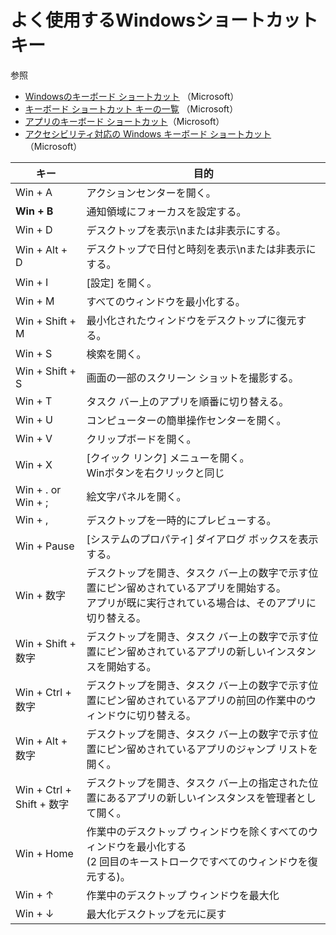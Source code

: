 # よく使用するWindowsショートカットキー

参照<br/>
* [Windowsのキーボード ショートカット](https://support.microsoft.com/ja-jp/help/12445/windows-keyboard-shortcuts) （Microsoft）<br/>
* [キーボード ショートカット キーの一覧](https://www.microsoft.com/ja-jp/enable/products/keyboard/default.aspx) （Microsoft）<br/>
* [アプリのキーボード ショートカット](https://support.microsoft.com/ja-jp/help/13805/windows-keyboard-shortcuts-in-apps)（Microsoft）<br/>
* [アクセシビリティ対応の Windows キーボード ショートカット](https://support.microsoft.com/ja-jp/help/13810/windows-keyboard-shortcuts-accessibility)（Microsoft）<br/>

|キー|目的|
|--- |--- |
|Win + A|アクションセンターを開く。|
|**Win + B**|通知領域にフォーカスを設定する。|
|Win + D|デスクトップを表示\nまたは非表示にする。|
|Win + Alt + D|デスクトップで日付と時刻を表示\nまたは非表示にする。|
|Win + I|[設定] を開く。|
|Win + M|すべてのウィンドウを最小化する。|
|Win + Shift + M|最小化されたウィンドウをデスクトップに復元する。|
|Win + S|検索を開く。|
|Win + Shift + S|画面の一部のスクリーン ショットを撮影する。 |
|Win + T|タスク バー上のアプリを順番に切り替える。|
|Win + U|コンピューターの簡単操作センターを開く。|
|Win + V|クリップボードを開く。 |
|Win + X|[クイック リンク] メニューを開く。<br/>Winボタンを右クリックと同じ |
|Win + . or Win + ;|絵文字パネルを開く。 |
|Win + ,|デスクトップを一時的にプレビューする。 |
|Win + Pause|[システムのプロパティ] ダイアログ ボックスを表示する。 |
|Win + 数字|デスクトップを開き、タスク バー上の数字で示す位置にピン留めされているアプリを開始する。<br/>アプリが既に実行されている場合は、そのアプリに切り替える。 |
|Win + Shift + 数字|デスクトップを開き、タスク バー上の数字で示す位置にピン留めされているアプリの新しいインスタンスを開始する。|
|Win + Ctrl + 数字|デスクトップを開き、タスク バー上の数字で示す位置にピン留めされているアプリの前回の作業中のウィンドウに切り替える。|
|Win + Alt + 数字|デスクトップを開き、タスク バー上の数字で示す位置にピン留めされているアプリのジャンプ リストを開く。|
|Win + Ctrl + Shift + 数字|デスクトップを開き、タスク バー上の指定された位置にあるアプリの新しいインスタンスを管理者として開く。|
|Win + Home|作業中のデスクトップ ウィンドウを除くすべてのウィンドウを最小化する<br/> (2 回目のキーストロークですべてのウィンドウを復元する)。|
|Win + ↑|作業中のデスクトップ ウィンドウを最大化|
|Win + ↓|最大化デスクトップを元に戻す|
